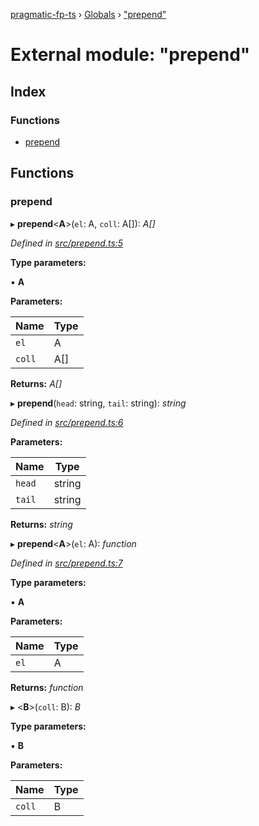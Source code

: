 [pragmatic-fp-ts](../README.md) › [Globals](../globals.md) › ["prepend"](_prepend_.md)

# External module: "prepend"

## Index

### Functions

* [prepend](_prepend_.md#prepend)

## Functions

###  prepend

▸ **prepend**<**A**>(`el`: A, `coll`: A[]): *A[]*

*Defined in [src/prepend.ts:5](https://github.com/hermann-p/pragmatic-fp-ts/blob/ff16101/src/prepend.ts#L5)*

**Type parameters:**

▪ **A**

**Parameters:**

Name | Type |
------ | ------ |
`el` | A |
`coll` | A[] |

**Returns:** *A[]*

▸ **prepend**(`head`: string, `tail`: string): *string*

*Defined in [src/prepend.ts:6](https://github.com/hermann-p/pragmatic-fp-ts/blob/ff16101/src/prepend.ts#L6)*

**Parameters:**

Name | Type |
------ | ------ |
`head` | string |
`tail` | string |

**Returns:** *string*

▸ **prepend**<**A**>(`el`: A): *function*

*Defined in [src/prepend.ts:7](https://github.com/hermann-p/pragmatic-fp-ts/blob/ff16101/src/prepend.ts#L7)*

**Type parameters:**

▪ **A**

**Parameters:**

Name | Type |
------ | ------ |
`el` | A |

**Returns:** *function*

▸ <**B**>(`coll`: B): *B*

**Type parameters:**

▪ **B**

**Parameters:**

Name | Type |
------ | ------ |
`coll` | B |
